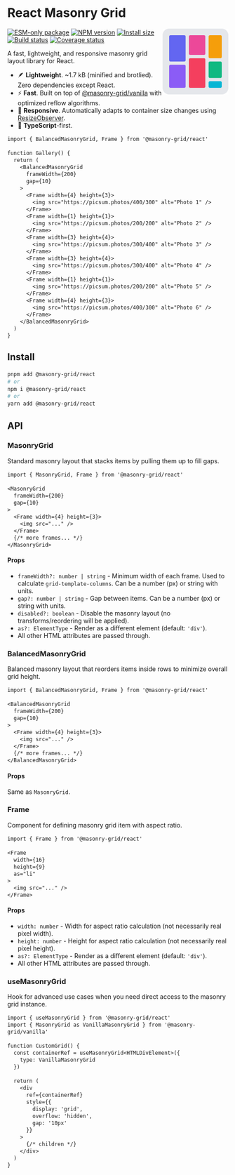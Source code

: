 # React Masonry Grid

<img align="right" width="150" height="150" alt="Logo" src="../../assets/logo.svg">

[![ESM-only package][package]][package-url]
[![NPM version][npm]][npm-url]
[![Install size][size]][size-url]
[![Build status][build]][build-url]
[![Coverage status][coverage]][coverage-url]

[package]: https://img.shields.io/badge/package-ESM--only-ffe536.svg
[package-url]: https://nodejs.org/api/esm.html

[npm]: https://img.shields.io/npm/v/%40masonry-grid%2Freact.svg
[npm-url]: https://npmjs.com/package/@masonry-grid/react

[size]: https://deno.bundlejs.com/badge?q=%40masonry-grid%2Freact
[size-url]: https://bundlejs.com/?q=%40masonry-grid%2Freact

[build]: https://img.shields.io/github/actions/workflow/status/TrigenSoftware/masonry-grid/tests.yml?branch=main
[build-url]: https://github.com/TrigenSoftware/masonry-grid/actions

[coverage]: https://img.shields.io/codecov/c/github/TrigenSoftware/masonry-grid.svg
[coverage-url]: https://app.codecov.io/gh/TrigenSoftware/masonry-grid

A fast, lightweight, and responsive masonry grid layout library for React.

- 🪶 **Lightweight**. ~1.7 kB (minified and brotlied). Zero dependencies except React.
- ⚡ **Fast**. Built on top of [@masonry-grid/vanilla](../vanilla) with optimized reflow algorithms.
- 📱 **Responsive**. Automatically adapts to container size changes using [ResizeObserver](https://developer.mozilla.org/en-US/docs/Web/API/ResizeObserver).
- 📘 **TypeScript**-first.

```tsx
import { BalancedMasonryGrid, Frame } from '@masonry-grid/react'

function Gallery() {
  return (
    <BalancedMasonryGrid
      frameWidth={200}
      gap={10}
    >
      <Frame width={4} height={3}>
        <img src="https://picsum.photos/400/300" alt="Photo 1" />
      </Frame>
      <Frame width={1} height={1}>
        <img src="https://picsum.photos/200/200" alt="Photo 2" />
      </Frame>
      <Frame width={3} height={4}>
        <img src="https://picsum.photos/300/400" alt="Photo 3" />
      </Frame>
      <Frame width={3} height={4}>
        <img src="https://picsum.photos/300/400" alt="Photo 4" />
      </Frame>
      <Frame width={1} height={1}>
        <img src="https://picsum.photos/200/200" alt="Photo 5" />
      </Frame>
      <Frame width={4} height={3}>
        <img src="https://picsum.photos/400/300" alt="Photo 6" />
      </Frame>
    </BalancedMasonryGrid>
  )
}
```

## Install

```bash
pnpm add @masonry-grid/react
# or
npm i @masonry-grid/react
# or
yarn add @masonry-grid/react
```

## API

### MasonryGrid

Standard masonry layout that stacks items by pulling them up to fill gaps.

```tsx
import { MasonryGrid, Frame } from '@masonry-grid/react'

<MasonryGrid
  frameWidth={200}
  gap={10}
>
  <Frame width={4} height={3}>
    <img src="..." />
  </Frame>
  {/* more frames... */}
</MasonryGrid>
```

#### Props

- `frameWidth?: number | string` - Minimum width of each frame. Used to calculate `grid-template-columns`. Can be a number (px) or string with units.
- `gap?: number | string` - Gap between items. Can be a number (px) or string with units.
- `disabled?: boolean` - Disable the masonry layout (no transforms/reordering will be applied).
- `as?: ElementType` - Render as a different element (default: `'div'`).
- All other HTML attributes are passed through.

### BalancedMasonryGrid

Balanced masonry layout that reorders items inside rows to minimize overall grid height.

```tsx
import { BalancedMasonryGrid, Frame } from '@masonry-grid/react'

<BalancedMasonryGrid
  frameWidth={200}
  gap={10}
>
  <Frame width={4} height={3}>
    <img src="..." />
  </Frame>
  {/* more frames... */}
</BalancedMasonryGrid>
```

#### Props

Same as `MasonryGrid`.

### Frame

Component for defining masonry grid item with aspect ratio.

```tsx
import { Frame } from '@masonry-grid/react'

<Frame
  width={16}
  height={9}
  as="li"
>
  <img src="..." />
</Frame>
```

#### Props

- `width: number` - Width for aspect ratio calculation (not necessarily real pixel width).
- `height: number` - Height for aspect ratio calculation (not necessarily real pixel height).
- `as?: ElementType` - Render as a different element (default: `'div'`).
- All other HTML attributes are passed through.

### useMasonryGrid

Hook for advanced use cases when you need direct access to the masonry grid instance.

```tsx
import { useMasonryGrid } from '@masonry-grid/react'
import { MasonryGrid as VanillaMasonryGrid } from '@masonry-grid/vanilla'

function CustomGrid() {
  const containerRef = useMasonryGrid<HTMLDivElement>({
    type: VanillaMasonryGrid
  })

  return (
    <div
      ref={containerRef}
      style={{
        display: 'grid',
        overflow: 'hidden',
        gap: '10px'
      }}
    >
      {/* children */}
    </div>
  )
}
```
